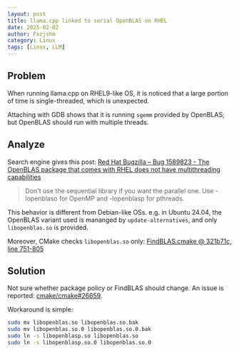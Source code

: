 ```yaml
---
layout: post
title: llama.cpp linked to serial OpenBLAS on RHEL
date: 2025-02-02
author: Fxzjshm
category: Linux
tags: [Linux, LLM]
---
```


## Problem

When running llama.cpp on RHEL9-like OS, it is noticed that a large portion of time is single-threaded, which is unexpected.

Attaching with GDB shows that it is running `sgemm` provided by OpenBLAS; but OpenBLAS should run with multiple threads.

## Analyze

Search engine gives this post: [Red Hat Bugzilla – Bug 1589823 - The OpenBLAS package that comes with RHEL does not have multithreading capabilities](https://bugzilla.redhat.com/show_bug.cgi?id=1589823)

> Don't use the sequential library if you want the parallel one. Use -lopenblaso for OpenMP and -lopenblasp for pthreads.

This behavior is different from Debian-like OSs.
e.g. in Ubuntu 24.04, the OpenBLAS variant used is mananged by `update-alternatives`, and only `libopenblas.so` is provided.

Moreover, CMake checks `libopenblas.so` only: [FindBLAS.cmake @ 321b71c, line 751-805](https://gitlab.kitware.com/cmake/cmake/-/blob/321b71cfdefa53058e2232772bb3580c2be8c79c/Modules/FindBLAS.cmake#L751-805)

## Solution

Not sure whether package policy or FindBLAS should change. An issue is reported: [cmake/cmake#26659](https://gitlab.kitware.com/cmake/cmake/-/issues/26659).

Workaround is simple:

```bash
sudo mv libopenblas.so libopenblas.so.bak
sudo mv libopenblas.so.0 libopenblas.so.0.bak
sudo ln -s libopenblasp.so libopenblas.so
sudo ln -s libopenblasp.so.0 libopenblas.so.0
```
